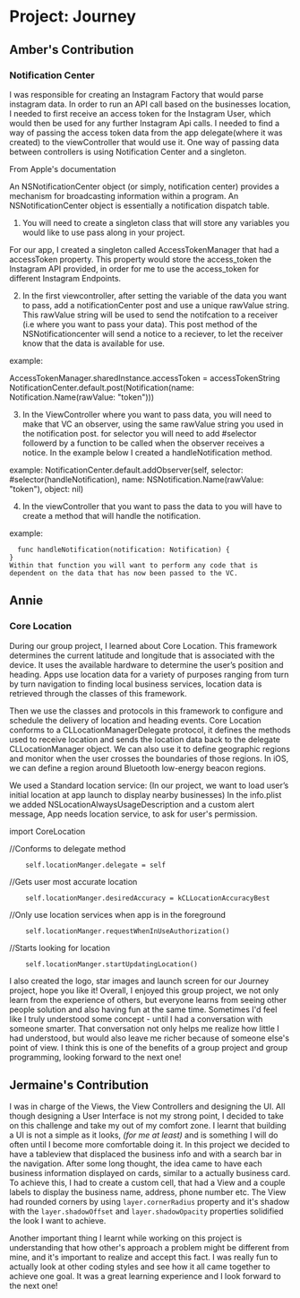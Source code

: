 # Project: Journey

## Amber's Contribution
### Notification Center

I was responsible for creating an Instagram Factory that would parse instagram data. In order to run an API call based on the businesses location, I needed to first 
receive an access token for the Instagram User, which would then be used for any further Instagram Api calls. I needed to find a way of passing the access token data from the app delegate(where it was created)
to the viewController that would use it. One way of passing data between controllers is using Notification Center and a singleton.

From Apple's documentation 

An NSNotificationCenter object (or simply, notification center) provides a mechanism for broadcasting information within a program. An NSNotificationCenter object is essentially a notification dispatch table.

1. You will need to create a singleton class that will store any variables you would like to use pass along in your project.
  
 For our app, I created a singleton called  AccessTokenManager that had a accessToken property. This property would store the access_token the Instagram API provided, in order for me to use the access_token for different Instagram Endpoints.

2. In the first viewcontroller, after setting the variable of the data you want to pass, add a notificationCenter post and use a unique rawValue string. This rawValue string will be used to send the notifcation to a receiver (i.e where you want to pass your data). This post method of the NSNotificationcenter will send a notice to a reciever, to let the receiver know that the data is available for use. 

example: 

AccessTokenManager.sharedInstance.accessToken = accessTokenString
NotificationCenter.default.post(Notification(name: Notification.Name(rawValue: "token")))

3. In the ViewController where you want to pass data, you will need to make that VC an observer, using the same rawValue string you used in the notification post. for selector you will need to add #selector followerd by a function to be called when the observer receives a notice. In the example below I created a handleNotification method. 

example: 
NotificationCenter.default.addObserver(self, selector: #selector(handleNotification), name: NSNotification.Name(rawValue: "token"), object: nil)

4. In the viewController that you want to pass the data to you will have to create a method that will handle the notification. 

example: 

      func handleNotification(notification: Notification) {
    }
    Within that function you will want to perform any code that is dependent on the data that has now been passed to the VC.
    
## Annie
### Core Location

During our group project, I learned about Core Location. This framework determines the current latitude and longitude that is associated with the device. It uses the available hardware to determine the user’s position and heading. Apps use location data for a variety of purposes ranging from turn by turn navigation to finding local business services, location data is retrieved through the classes of this framework.

Then we use the classes and protocols in this framework to configure and schedule the delivery of location and heading events. Core Location conforms to a CLLocationManagerDelegate protocol, it defines the methods used to receive location and sends the location data back to the delegate CLLocationManager object. We can also use it to define geographic regions and monitor when the user crosses the boundaries of those regions. In iOS, we can define a region around Bluetooth low-energy beacon regions.

We used a Standard location service: (In our project, we want to load user’s initial location at app launch to display nearby businesses) In the info.plist we added NSLocationAlwaysUsageDescription and a custom alert message, App needs location service, to ask for user's permission.

import CoreLocation

//Conforms to delegate method

        self.locationManger.delegate = self
        
 //Gets user most accurate location
 
        self.locationManger.desiredAccuracy = kCLLocationAccuracyBest
        
//Only use location services when app is in the foreground

        self.locationManger.requestWhenInUseAuthorization()
        
//Starts looking for location

        self.locationManger.startUpdatingLocation()
        
I also created the logo, star images and launch screen for our Journey project, hope you like it! Overall, I enjoyed this group project, we not only learn from the experience of others, but everyone learns from seeing other people solution and also having fun at the same time. Sometimes I'd feel like I truly understood some concept - until I had a conversation with someone smarter. That conversation not only helps me realize how little I had understood, but would also leave me richer because of someone else's point of view. I think this is one of the benefits of a group project and group programming, looking forward to the next one! 

## Jermaine's Contribution
I was in charge of the Views, the View Controllers and designing the UI. All though designing a User Interface is not my strong point, I decided to take on this challenge and take my out of my comfort zone. I learnt that building a UI is not a simple as it looks, *(for me at least)* and is something I will do often until I become more comfortable doing it. In this project we decided to have a tableview that displaced the business info and with a search bar in the navigation. After some long thought, the idea came to have each business information displayed on cards, similar to a actually business card. To achieve this, I had to create a custom cell, that had a View and a couple labels to display the business name, address, phone number etc. The View had rounded corners by using `layer.cornerRadius` property and it's shadow with the `layer.shadowOffset` and `layer.shadowOpacity` properties solidified the look I want to achieve.

Another important thing I learnt while working on this project is understanding that how other's approach a problem might be different from mine, and it's important to realize and accept this fact. I was really fun to actually look at other coding styles and see how it all came together to achieve one goal. It was a great learning experience and I look forward to the next one!
